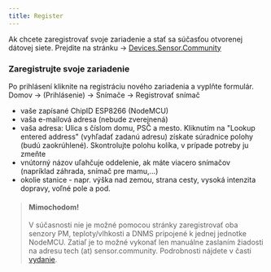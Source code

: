 ```yaml
---
title: Register
---
```



<div class="relative bg-brand-greenPastel">
  <div class="max-w-7xl mx-auto py-1 px-3 sm:px-6 lg:px-4">
    <div class="pr-16 sm:text-center sm:px-16">
        <p class="text-brand-green">
           Ak chcete zaregistrovať svoje zariadenie a stať sa súčasťou otvorenej dátovej siete. Prejdite na stránku  
            <span aria-hidden="true">&rarr;</span>
        <span class="block sm:ml-2 sm:inline-block">
          <a href="https://devices.sensor.community/register" class="text-white font-bold underline">  Devices.Sensor.Community</a>
        </span>
        </p>
    </div>
  </div>
</div>

### Zaregistrujte svoje zariadenie

Po prihlásení kliknite na registráciu nového zariadenia a vyplňte formulár.<br>
Domov &rarr; (Prihlásenie) &rarr; Snímače -> Registrovať snímač

* vaše zapísané ChipID ESP8266 (NodeMCU)
* vaša e-mailová adresa (nebude zverejnená)
* vaša adresa: Ulica s číslom domu, PSČ a mesto. Kliknutím na "Lookup entered address" (vyhľadať zadanú adresu) získate súradnice polohy (budú zaokrúhlené). Skontrolujte polohu kolíka, v prípade potreby ju zmeňte
* vnútorný názov uľahčuje oddelenie, ak máte viacero snímačov (napríklad záhrada, snímač pre mamu,...)
* okolie stanice - napr. výška nad zemou, strana cesty, vysoká intenzita dopravy, voľné pole a pod.

> #### Mimochodom!
> V súčasnosti nie je možné pomocou stránky zaregistrovať oba senzory PM, teploty/vlhkosti a DNMS pripojené k jednej jednotke NodeMCU. Zatiaľ je to možné vykonať len manuálne zaslaním žiadosti na adresu tech (at) sensor.community. Podrobnosti nájdete v časti [vydanie](https://github.com/opendata-stuttgart/sensor.community/issues/117).
